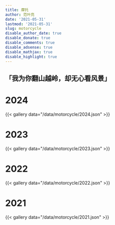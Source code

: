 ```yaml
---
title: 摩托
author: 范叶亮
date: '2021-05-31'
lastmod: '2021-05-31'
slug: motorcycle
disable_author_date: true
disable_donate: true
disable_comments: true
disable_adsense: true
disable_mathjax: true
disable_highlight: true
---
```


<h2 class="center no-anchor"> 「我为你翻山越岭，却无心看风景」</h2>

# 2024

{{< gallery data="/data/motorcycle/2024.json" >}}

# 2023

{{< gallery data="/data/motorcycle/2023.json" >}}

# 2022

{{< gallery data="/data/motorcycle/2022.json" >}}

# 2021

{{< gallery data="/data/motorcycle/2021.json" >}}
